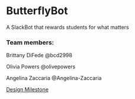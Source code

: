 # ButterflyBot
A SlackBot that rewards students for what matters

<h3>Team members:</h3>
<p>Brittany DiFede @bcd2998</p>
<p>Olivia Powers @olivepowers</p>
<p>Angelina Zaccaria @Angelina-Zaccaria</p>

<p><a href="DESIGN.md">Design Milestone</a></p>
